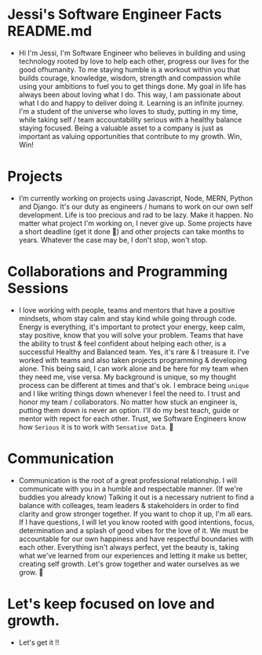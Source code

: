 # Jessi's Software Engineer Facts README.md   

- Hi I'm Jessi, I'm Software Engineer who believes in building and using technology rooted by love to help each other, progress our lives for the good ofhumanity. To me staying humble is a workout within you that builds courage, knowledge, wisdom, strength and compassion while using your ambitions to fuel you to get things done. My goal in life has always been about loving what I do. This way, I am passionate about what I do and happy to deliver doing it. Learning is an infinite journey. I'm a student of the universe who loves to study, putting in my time, while taking self / team accountability serious with a healthy balance staying focused. Being a valuable asset to a company is just as important as valuing opportunities that contribute to my growth. Win, Win!

# Projects

- I’m currently working on projects using Javascript, Node, MERN, Python and Django. It's our duty as engineers / humans to work on our own self development. Life is too precious and rad to be lazy. Make it happen. No matter what project I'm working on, I never give up. Some projects have a short deadline (get it done 💯) and other projects can take months to years. Whatever the case may be, I don't stop, won't stop.
  
# Collaborations and Programming Sessions

- I love working with people, teams and mentors that have a positive mindsets, whom stay calm and stay kind while going through code. Energy is everything, it's important to protect your energy, keep calm, stay positive, know that you will solve your problem. Teams that have the ability to trust & feel confident about helping each other, is a successful Healthy and Balanced team. Yes, it's rare & I treasure it. I've worked with teams and also taken projects programming & developing alone. This being said, I can work alone and be here for my team when they need me, vise versa. My background is unique, so my thought process can be different at times and that's ok. I embrace being `unique`  and I like writing things down whenever I feel the need to. I trust and honor my team / collaborators. No matter how stuck an engineer is, putting them down is never an option. I'll do my best teach, guide or mentor with repect for each other. Trust, we Software Engineers know how `Serious` it is to work with `Sensative Data`. 💯 
 

# Communication

- Communication is the root of a great professional relationship. I will communicate with you in a humble and respectable manner. (If we're buddies you already know) Talking it out is a necessary nutrient to find a balance with colleages, team leaders & stakeholders in order to find clarity and grow stronger together. If you want to chop it up, I'm all ears. If I have questions, I will let you know rooted with good intentions, focus, determination and a splash of good vibes for the love of it. We must be accountable for our own happiness and have respectful boundaries with each other. Everything isn't always perfect, yet the beauty is, taking what we've learned from our experiences and letting it make us better, creating self growth. Let's grow together and water ourselves as we grow. 🌱 

# Let's keep focused on love and growth. 

* Let's get it !!

